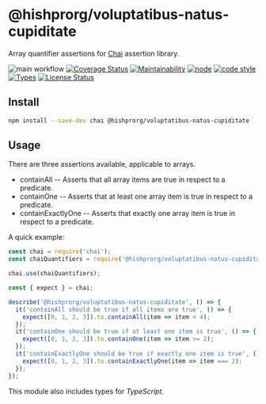 # @hishprorg/voluptatibus-natus-cupiditate

Array quantifier assertions for [Chai](http://chaijs.com/) assertion library.

![main workflow](https://github.com/hishprorg/voluptatibus-natus-cupiditate/actions/workflows/main.yml/badge.svg)
[![Coverage Status](https://coveralls.io/repos/github/funny-bytes/@hishprorg/voluptatibus-natus-cupiditate/badge.svg?branch=master)](https://coveralls.io/github/funny-bytes/@hishprorg/voluptatibus-natus-cupiditate?branch=master)
[![Maintainability](https://api.codeclimate.com/v1/badges/44fb4c780c3f36b0d04f/maintainability)](https://codeclimate.com/github/funny-bytes/@hishprorg/voluptatibus-natus-cupiditate/maintainability)
[![node](https://img.shields.io/node/v/@hishprorg/voluptatibus-natus-cupiditate.svg)]()
[![code style](https://img.shields.io/badge/code_style-airbnb-brightgreen.svg)](https://github.com/airbnb/javascript)
[![Types](https://img.shields.io/npm/types/@hishprorg/voluptatibus-natus-cupiditate.svg)](https://www.npmjs.com/package/@hishprorg/voluptatibus-natus-cupiditate)
[![License Status](http://img.shields.io/npm/l/@hishprorg/voluptatibus-natus-cupiditate.svg)]()

## Install

```bash
npm install --save-dev chai @hishprorg/voluptatibus-natus-cupiditate
```

## Usage

There are three assertions available, applicable to arrays.

* containAll -- Asserts that all array items are true in respect to a predicate.
* containOne -- Asserts that at least one array item is true in respect to a predicate.
* containExactlyOne -- Asserts that exactly one array item is true in respect to a predicate.

A quick example:

```javascript
const chai = require('chai');
const chaiQuantifiers = require('@hishprorg/voluptatibus-natus-cupiditate');

chai.use(chaiQuantifiers);

const { expect } = chai;

describe('@hishprorg/voluptatibus-natus-cupiditate', () => {
  it('containAll should be true if all items are true', () => {
    expect([0, 1, 2, 3]).to.containAll(item => item < 4);
  });
  it('containOne should be true if at least one item is true', () => {
    expect([0, 1, 2, 3]).to.containOne(item => item >= 2);
  });
  it('containExactlyOne should be true if exactly one item is true', () => {
    expect([0, 1, 2, 3]).to.containExactlyOne(item => item === 2);
  });
});
```

This module also includes types for *TypeScript*.
